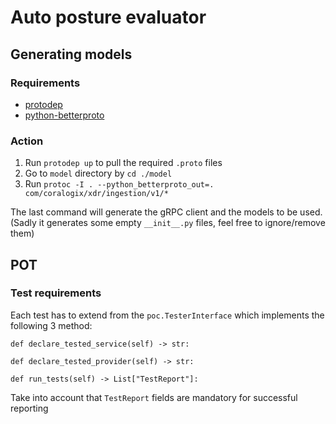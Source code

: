 # Auto posture evaluator

## Generating models
### Requirements
 * [protodep](https://github.com/stormcat24/protodep)
 * [python-betterproto](https://github.com/danielgtaylor/python-betterproto)

### Action
 1. Run `protodep up` to pull the required `.proto` files
 2. Go to `model` directory by `cd ./model`
 3. Run `protoc -I . --python_betterproto_out=.  com/coralogix/xdr/ingestion/v1/*`

The last command will generate the gRPC client and the models to be used. (Sadly it generates some empty `__init__.py` files, feel free to ignore/remove them)


## POT

### Test requirements

Each test has to extend from the `poc.TesterInterface` which implements the following 3 method:

    def declare_tested_service(self) -> str:

    def declare_tested_provider(self) -> str:

    def run_tests(self) -> List["TestReport"]:

Take into account that `TestReport` fields are mandatory for successful reporting